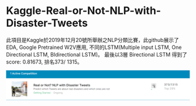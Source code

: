 # Kaggle-Real-or-Not-NLP-with-Disaster-Tweets

此項目是Kaggle於2019年12月20號所舉辦之NLP分類比賽，此github展示了EDA, Google Pretrained W2V應用, 
不同的LSTM(Multiple input LSTM, One Directional LSTM, BIdirectional LSTM)。
最後以3層 Birectional LSTM 得到了score: 0.81673, 排名373/ 1315。

![image](https://github.com/chunhan-c/Kaggle-Real-or-Not-NLP-with-Disaster-Tweets/blob/master/Rank%20of%20Real%20or%20Not.png)
